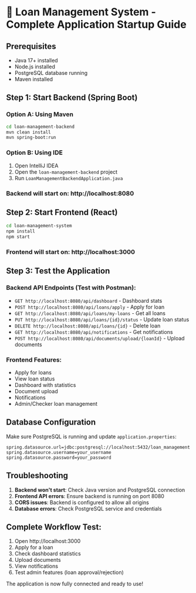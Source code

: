 # 🚀 Loan Management System - Complete Application Startup Guide

## Prerequisites
- Java 17+ installed
- Node.js installed
- PostgreSQL database running
- Maven installed

## Step 1: Start Backend (Spring Boot)

### Option A: Using Maven
```bash
cd loan-management-backend
mvn clean install
mvn spring-boot:run
```

### Option B: Using IDE
1. Open IntelliJ IDEA
2. Open the `loan-management-backend` project
3. Run `LoanManagementBackendApplication.java`

### Backend will start on: http://localhost:8080

## Step 2: Start Frontend (React)

```bash
cd loan-management-system
npm install
npm start
```

### Frontend will start on: http://localhost:3000

## Step 3: Test the Application

### Backend API Endpoints (Test with Postman):
- `GET http://localhost:8080/api/dashboard` - Dashboard stats
- `POST http://localhost:8080/api/loans/apply` - Apply for loan
- `GET http://localhost:8080/api/loans/my-loans` - Get all loans
- `PUT http://localhost:8080/api/loans/{id}/status` - Update loan status
- `DELETE http://localhost:8080/api/loans/{id}` - Delete loan
- `GET http://localhost:8080/api/notifications` - Get notifications
- `POST http://localhost:8080/api/documents/upload/{loanId}` - Upload documents

### Frontend Features:
- Apply for loans
- View loan status
- Dashboard with statistics
- Document upload
- Notifications
- Admin/Checker loan management

## Database Configuration
Make sure PostgreSQL is running and update `application.properties`:
```properties
spring.datasource.url=jdbc:postgresql://localhost:5432/loan_management
spring.datasource.username=your_username
spring.datasource.password=your_password
```

## Troubleshooting
1. **Backend won't start**: Check Java version and PostgreSQL connection
2. **Frontend API errors**: Ensure backend is running on port 8080
3. **CORS issues**: Backend is configured to allow all origins
4. **Database errors**: Check PostgreSQL service and credentials

## Complete Workflow Test:
1. Open http://localhost:3000
2. Apply for a loan
3. Check dashboard statistics
4. Upload documents
5. View notifications
6. Test admin features (loan approval/rejection)

The application is now fully connected and ready to use!

